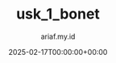 ---
title: "usk_1_bonet"
date: 2025-02-17T00:00:00+00:00
author: ariaf.my.id
layout: link
url_to_redirect: "https://docs.ariaf.my.id/blog/2025/02/17/usk_paket_1_ptbonet"
categories: blog
tags: [blog]
---